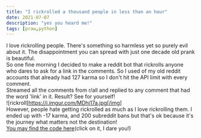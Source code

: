 ```yaml
---
title: "I rickrolled a thousand people in less than an hour"
date: 2021-07-07
description: "yes you heard me!"
tags: [praw,python]
---
```

I love rickrolling people. There's something so harmless yet so purely evil about it. The disappointment you can spread with just one decade old prank is beautiful.  
So one fine morning I decided to make a reddit bot that rickrolls anyone who dares to ask for a link in the comments. So I used of my old reddit accounts that already had 127 karma so I don't hit the API limit with every comment.  
Streamed all the comments from r/all and replied to any comment that had the word 'link' in it.
Result? See for yourself!  
![rickroll]https://i.imgur.com/MDhj17a.jpg[/img]  
However, people hate getting rickrolled as much as I love rickrolling them. I ended up with -17 karma, and 200 subreddit bans but that's ok because it's the journey what matters not the destination!  
[You may find the code here](https://github.com/radhikatoshniwal/rickrollbot)(click on it, I dare you!)
